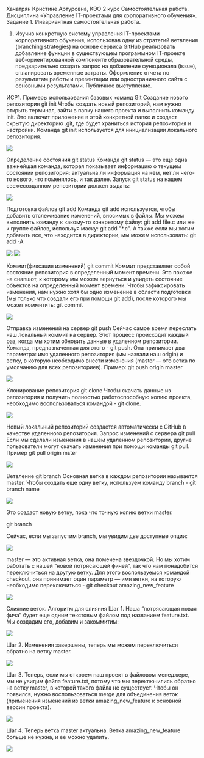 Хачатрян Кристине Артуровна, КЭО 2 курс
Самостоятельная работа. Дисциплина «Управление IT-проектами для корпоративного обучения».
Задание 1. Инвариантная самостоятельная работа.
1. Изучив конкретную систему управления IT-проектами корпоративного обучения, использовав одну из стратегий ветвления (branching strategies) на основе сервиса GitHub реализовать добавление функции в существующем программном IT-проекте веб-ориентированной компоненте образовательной среды, предварительно создать запрос на добавление функционала (issue), спланировать временные затраты. Оформление отчета по результатам работы и презентации или одностраничного сайта с основными результатами. Публичное выступление.

ИСР1. Примеры использования базовых команд Git
Создание нового репозитория
git init
Чтобы создать новый репозиторий, нам нужно открыть терминал, зайти в папку нашего проекта и выполнить команду init. Это включит приложение в этой конкретной папке и создаст скрытую директорию .git, где будет храниться история репозитория и настройки.
Команда git init используется для инициализации локального репозитория.

<img src="https://c.radikal.ru/c01/2112/2b/cf2473dc1bef.png" />

Определение состояния
git status
Команда git status — это еще одна важнейшая команда, которая показывает информацию о текущем состоянии репозитория: актуальна ли информация на нём, нет ли чего-то нового, что поменялось, и так далее. Запуск git status на нашем свежесозданном репозитории должен выдать:

<img src="https://a.radikal.ru/a30/2112/84/f49278af21c0.png" />

Подготовка файлов
git add
Команда git add используется, чтобы добавить отслеживание изменений, вносимых в файлы.
Мы можем выполнить команду к какому-то конкретому файлу: git add file.c или же к группе файлов, используя маску: git add "*.c". А также если мы хотим добавить все, что находится в директории, мы можем использовать: git add -A

<img src="https://a.radikal.ru/a18/2112/db/a51bae40dfaf.png" />

<img src="https://b.radikal.ru/b25/2112/23/3e8151c76851.png" />

Коммит(фиксация изменений)
git commit
Коммит представляет собой состояние репозитория в определенный момент времени. Это похоже на снапшот, к которому мы можем вернуться и увидеть состояние объектов на определенный момент времени. Чтобы зафиксировать изменения, нам нужно хотя бы одно изменение в области подготовки (мы только что создали его при помощи git add), после которого мы может коммитить: git commit

<img src="https://a.radikal.ru/a06/2112/fb/5ce84f875929.png" />

Отправка изменений на сервер
git push
Сейчас самое время переслать наш локальный коммит на сервер. Этот процесс происходит каждый раз, когда мы хотим обновить данные в удаленном репозитории. Команда, предназначенная для этого - git push. Она принимает два параметра: имя удаленного репозитория (мы назвали наш origin) и ветку, в которую необходимо внести изменения (master — это ветка по умолчанию для всех репозиториев).
Пример: git push origin master

<img src="https://a.radikal.ru/a03/2112/9f/0afa3ef2ce24.png" />

Клонирование репозитория
git clone
Чтобы скачать данные из репозитория и получить полностью работоспособную копию проекта, необходимо воспользоваться командой - git clone.

<img src="https://b.radikal.ru/b19/2112/91/379f3e39eb8f.png" />

Новый локальный репозиторий создается автоматически с GitHub в качестве удаленного репозитория.
Запрос изменений с сервера
git pull
Если мы сделали изменения в нашем удаленном репозитории, другие пользователи могут скачать изменения при помощи команды git pull.
Пример git pull origin mster

<img src="https://b.radikal.ru/b35/2112/eb/330aeee665bd.png" />

Ветвление
git branch
Основная ветка в каждом репозитории называется master. Чтобы создать еще одну ветку, используем команду branch - git branch name

<img src="https://d.radikal.ru/d26/2112/2d/11eed1d7a89c.png" />


Это создаст новую ветку, пока что точную копию ветки master.

git branch

Сейчас, если мы запустим branch, мы увидим две доступные опции:

<img src="https://d.radikal.ru/d08/2112/a5/4d145cf65dd5.png" />


master — это активная ветка, она помечена звездочкой. Но мы хотим работать с нашей “новой потрясающей фичей”, так что нам понадобится переключиться на другую ветку. Для этого воспользуемся командой checkout, она принимает один параметр — имя ветки, на которую необходимо переключиться - git checkout amazing_new_feature

<img src="https://b.radikal.ru/b15/2112/b0/0eaca9ed06a8.png" />

Слияние веток. Алгоритм для слияния
Шаг 1.
Наша “потрясающая новая фича” будет еще одним текстовым файлом под названием feature.txt. Мы создадим его, добавим и закоммитим:

<img src="https://b.radikal.ru/b31/2112/a1/66076a347fec.png" />

Шаг 2.
Изменения завершены, теперь мы можем переключиться обратно на ветку master.

<img src="https://c.radikal.ru/c03/2112/ec/410ee6062427.png" />

Шаг 3.
Теперь, если мы откроем наш проект в файловом менеджере, мы не увидим файла feature.txt, потому что мы переключились обратно на ветку master, в которой такого файла не существует. Чтобы он появился, нужно воспользоваться merge для объединения веток (применения изменений из ветки amazing_new_feature к основной версии проекта).

<img src="https://b.radikal.ru/b15/2112/84/4f353d120bd5.png" />

Шаг 4.
Теперь ветка master актуальна. Ветка amazing_new_feature больше не нужна, и ее можно удалить.

<img src="https://a.radikal.ru/a25/2112/d5/d376ea401c05.png" />
